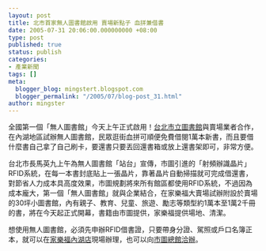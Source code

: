 ```yaml
---
layout: post
title: 北市首家無人圖書館啟用 賣場新點子 血拼兼借書
date: 2005-07-31 20:06:00.000000000 +08:00
type: post
published: true
status: publish
categories:
- 產業新聞
tags: []
meta:
  blogger_blog: mingstert.blogspot.com
  blogger_permalink: "/2005/07/blog-post_31.html"
author: mingster
---
```

<p>全國第一個「無人圖書館」今天上午正式啟用！<a href="http://www2.tpml.edu.tw/" target="_new">台北市立圖書館</a>與賣場業者合作，在內湖地區試辦無人圖書館，民眾逛街血拼可順便免費借閱1萬本新書，而且要借什麼書自己拿了自己刷卡，要還書只要丟回還書箱或放上還書架即可，非常方便。 </p>
<p>台北市長馬英九上午為無人圖書館「站台」宣傳，市圖引進的「射頻辦識晶片」RFID系統，在每一本書封底貼上一張晶片，靠著晶片自動掃描就可完成借還書，對節省人力成本具高度效果，市圖規劃將來所有館區都使用RFID系統，不過因為成本龐大，第一個「無人圖書館」就與企業結合，在家樂福大賣場試辦附設於賣場的30坪小圖書館，內有親子、教育、兒童、旅遊、勵志等類型約1萬本至1萬2千冊的書，將在今天起正式開幕，書籍由市圖提供，家樂福提供場地、清潔。</p>
<p>想使用無人圖書館，必須先申辦RFID借書證，只要帶身分證、駕照或戶口名簿正本，就可以在<a href="http://www.carrefour.com.tw/store/store01.asp?first=1&amp;AreaID=1&amp;ShopID=%7BA840B1FC-F29A-4776-AAB9-A3F7117809DA%7D&amp;image1.x=15&amp;image1.y=18">家樂福內湖店</a>現場辦理，也可以向<a href="http://www.tpml.edu.tw/child/activity/display_a.php?id=1465" target="_new">市圖總館洽辦</a>。</p>
